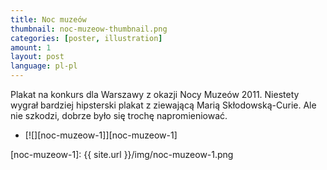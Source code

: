 ```yaml
---
title: Noc muzeów
thumbnail: noc-muzeow-thumbnail.png
categories: [poster, illustration]
amount: 1
layout: post
language: pl-pl
---
```


Plakat na konkurs dla Warszawy z okazji Nocy Muzeów 2011. Niestety wygrał bardziej hipsterski plakat z ziewającą Marią Skłodowską-Curie. Ale nie szkodzi, dobrze było się trochę napromieniować.

* [![][noc-muzeow-1]][noc-muzeow-1]

[noc-muzeow-1]: {{ site.url }}/img/noc-muzeow-1.png